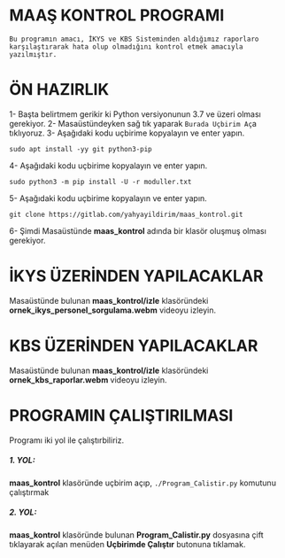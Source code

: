 # MAAŞ KONTROL PROGRAMI

```
Bu programın amacı, İKYS ve KBS Sisteminden aldığımız raporlaro karşılaştırarak hata olup olmadığını kontrol etmek amacıyla yazılmıştır.

```


# ÖN HAZIRLIK
1- Başta belirtmem gerikir ki Python versiyonunun 3.7 ve üzeri olması gerekiyor.
2- Masaüstündeyken sağ tık yaparak `Burada Uçbirim Aç`a tıklıyoruz.
3- Aşağıdaki kodu uçbirime kopyalayın ve enter yapın.
```
sudo apt install -yy git python3-pip
```
4- Aşağıdaki kodu uçbirime kopyalayın ve enter yapın.
```
sudo python3 -m pip install -U -r moduller.txt
```
5- Aşağıdaki kodu uçbirime kopyalayın ve enter yapın.
```
git clone https://gitlab.com/yahyayildirim/maas_kontrol.git
```
6- Şimdi Masaüstünde **maas_kontrol** adında bir klasör oluşmuş olması gerekiyor.


# İKYS ÜZERİNDEN YAPILACAKLAR
Masaüstünde bulunan **maas_kontrol/izle** klasöründeki **ornek_ikys_personel_sorgulama.webm** videoyu izleyin.


# KBS ÜZERİNDEN YAPILACAKLAR
Masaüstünde bulunan **maas_kontrol/izle** klasöründeki **ornek_kbs_raporlar.webm** videoyu izleyin.


# PROGRAMIN ÇALIŞTIRILMASI
Programı iki yol ile çalıştırbiliriz.
##### 1. YOL:
**maas_kontrol** klasöründe uçbirim açıp, `./Program_Calistir.py` komutunu çalıştırmak

##### 2. YOL:
**maas_kontrol** klasöründe bulunan **Program_Calistir.py** dosyasına çift tıklayarak açılan menüden **Uçbirimde Çalıştır** butonuna tıklamak.
